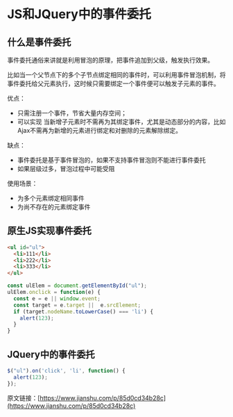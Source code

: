 # JS和JQuery中的事件委托

## 什么是事件委托

事件委托通俗来讲就是利用冒泡的原理，把事件追加到父级，触发执行效果。

比如当一个父节点下的多个子节点绑定相同的事件时，可以利用事件冒泡机制，将事件委托给父元素执行，这时候只需要绑定一个事件便可以触发子元素的事件。

优点：
* 只需注册一个事件，节省大量内存空间；
* 可以实现 当新增子元素时不需再为其绑定事件，尤其是动态部分的内容，比如Ajax不需再为新增的元素进行绑定和对删除的元素解除绑定。

缺点：
* 事件委托是基于事件冒泡的，如果不支持事件冒泡则不能进行事件委托
* 如果层级过多，冒泡过程中可能受阻

使用场景：
* 为多个元素绑定相同事件
* 为尚不存在的元素绑定事件

## 原生JS实现事件委托

``` html
<ul id="ul">
  <li>111</li>
  <li>222</li>
  <li>333</li>
</ul>
```

``` javascript
const ulElem = document.getElementById("ul");
ulElem.onclick = function(e) {
  const e = e || window.event;
  const target = e.target ||  e.srcElement;
  if (target.nodeName.toLowerCase() === 'li') {
    alert(123);
  }
}
```

## JQuery中的事件委托

```javascript
$("ul").on('click', 'li', function() {
  alert(123);
});
```

原文链接：[https://www.jianshu.com/p/85d0cd34b28c](https://www.jianshu.com/p/85d0cd34b28c)